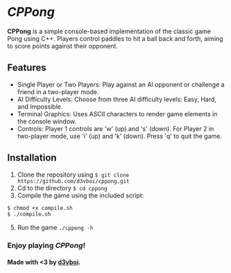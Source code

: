 
# *CPPong*

**CPPong** is a simple console-based implementation of the classic game Pong using C++. Players control paddles to hit a ball back and forth, aiming to score points against their opponent.
## Features

* Single Player or Two Players: Play against an AI opponent or challenge a friend in a two-player mode.
* AI Difficulty Levels: Choose from three AI difficulty levels: Easy, Hard, and Impossible.
* Terminal Graphics: Uses ASCII characters to render game elements in the console window.
* Controls: Player 1 controls are 'w' (up) and 's' (down). For Player 2 in two-player mode, use 'i' (up) and 'k' (down). Press 'q' to quit the game.

## Installation
1. Clone the repository using `$ git clone https://github.com/d3vboi/cppong.git`
2. Cd to the directory `$ cd cppong`
3. Compile the game using the included script:
``` bash
$ chmod +x compile.sh
$ ./compile.sh
```
5. Run the game `./cppong -h`

### Enjoy playing *CPPong*!

#### Made with <3 by [d3vboi](https://github.com/d3vboi).
